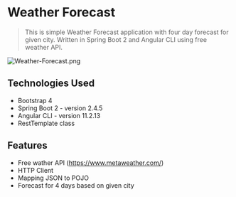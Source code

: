 # Weather Forecast

> This is simple Weather Forecast application with four day forecast for given city. Written in Spring Boot 2 and Angular CLI using free weather API.

<img src="https://imgupload.pl/images/2021/12/13/Weather-Forecast.png" alt="Weather-Forecast.png" border="0" />


## Technologies Used
- Bootstrap 4
- Spring Boot 2 - version 2.4.5
- Angular CLI - version 11.2.13
- RestTemplate class


## Features
- Free wather API (https://www.metaweather.com/)
- HTTP Client
- Mapping JSON to POJO
- Forecast for 4 days based on given city
